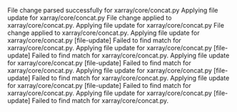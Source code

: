 File change parsed successfully for xarray/core/concat.py
Applying file update for xarray/core/concat.py
File change applied to xarray/core/concat.py.
Applying file update for xarray/core/concat.py
File change applied to xarray/core/concat.py.
Applying file update for xarray/core/concat.py
[file-update] Failed to find match for xarray/core/concat.py.
Applying file update for xarray/core/concat.py
[file-update] Failed to find match for xarray/core/concat.py.
Applying file update for xarray/core/concat.py
[file-update] Failed to find match for xarray/core/concat.py.
Applying file update for xarray/core/concat.py
[file-update] Failed to find match for xarray/core/concat.py.
Applying file update for xarray/core/concat.py
[file-update] Failed to find match for xarray/core/concat.py.
Applying file update for xarray/core/concat.py
[file-update] Failed to find match for xarray/core/concat.py.
